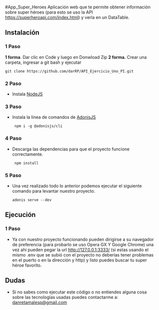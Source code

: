 #App_Super_Heroes
Aplicación web que te permite obtener información sobre super héroes (para esto se uso la API https://superheroapi.com/index.html) y verla en un DataTable. 

## Instalación
### 1 Paso
**1 forma**. Dar clic en Code y luego en Donwload Zip
**2 forma.** Crear una carpeta, ingresar a git bash y ejecutar

    git clone https://github.com/darRP/API_Ejercicio_Uno_PI.git
### 2 Paso
- Instala [NodeJS](https://nodejs.org/es/ "NodeJS")

### 3 Paso
- Instala la linea de comandos de  [AdonisJS](https://adonisjs.com/docs/4.1/installation "AdonisJS")

       npm i -g @adonisjs/cli
	  
### 4 Paso
- Descarga las dependencias para que el proyecto funcione correctamente.

       npm install

### 5 Paso
- Una vez realizado todo lo anterior podemos ejecutar el siguiente comando para levantar nuestro proyecto.

      adonis serve --dev
	  
## Ejecución
### 1 Paso
- Ya con nuestro proyecto funcionando pueden dirigirse a su navegador de preferencia (para probarlo se uso Opera GX Y Google Chrome) una vez ahí pueden pegar la url http://127.0.0.1:3333/ (si estas usando el mismo .env que se subió con el proyecto no deberías tener problemas en el puerto o en la dirección y http) y listo puedes buscar tu super héroe favorito.

## Dudas
- Si no sabes como ejecutar este código o no entiendes alguna cosa sobre las tecnologías usadas puedes contactarme a:
    danretamalesp@gmail.com